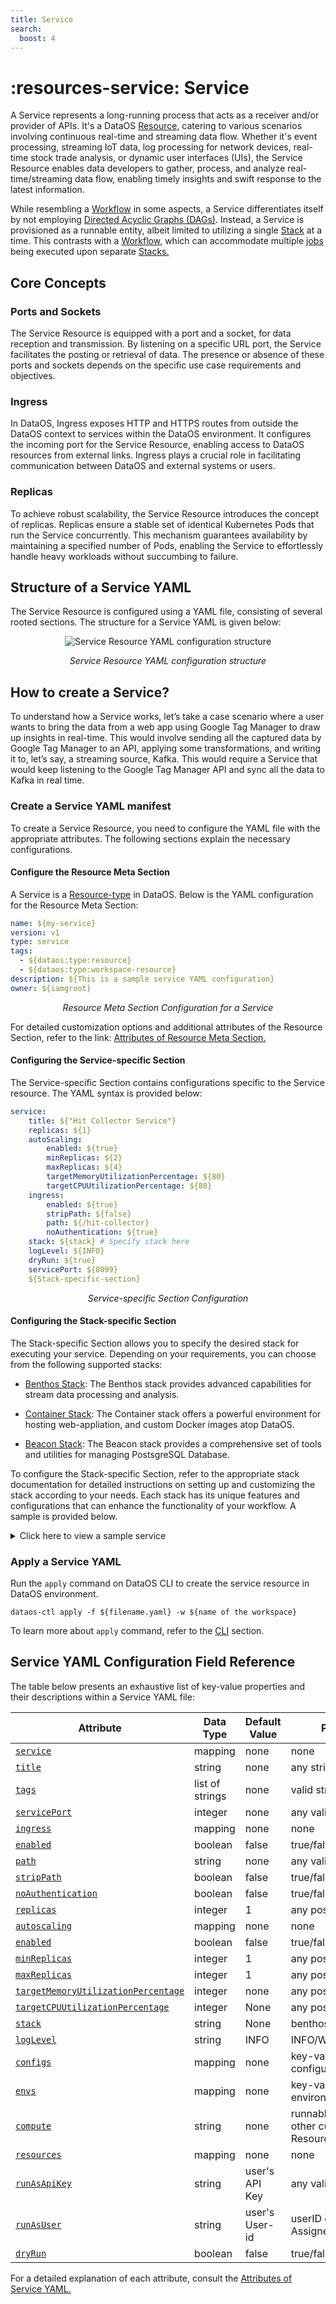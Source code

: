 ```yaml
---
title: Service
search:
  boost: 4
---
```


# :resources-service: Service

A Service represents a long-running process that acts as a receiver and/or provider of APIs. It's a DataOS [Resource](/resources/), catering to various scenarios involving continuous real-time and streaming data flow. Whether it's event processing, streaming IoT data, log processing for network devices, real-time stock trade analysis, or dynamic user interfaces (UIs), the Service Resource enables data developers to gather, process, and analyze real-time/streaming data flow, enabling timely insights and swift response to the latest information.

While resembling a [Workflow](/resources/workflow) in some aspects, a Service differentiates itself by not employing [Directed Acyclic Graphs (DAGs)](/resources/workflow#workflows-and-directed-acyclic-graphs-dags). Instead, a Service is provisioned as a runnable entity, albeit limited to utilizing a single [Stack](/resources/stacks) at a time. This contrasts with a [Workflow](/resources/workflow), which can accommodate multiple [jobs](/resources/workflow#workflows-and-directed-acyclic-graphs-dags) being executed upon separate [Stacks.](/resources/stacks)

## Core Concepts

### **Ports and Sockets**

The Service Resource is equipped with a port and a socket, for data reception and transmission. By listening on a specific URL port, the Service facilitates the posting or retrieval of data. The presence or absence of these ports and sockets depends on the specific use case requirements and objectives.

### **Ingress**

In DataOS, Ingress exposes HTTP and HTTPS routes from outside the DataOS context to services within the DataOS environment. It configures the incoming port for the Service Resource, enabling access to DataOS resources from external links. Ingress plays a crucial role in facilitating communication between DataOS and external systems or users.

### **Replicas**

To achieve robust scalability, the Service Resource introduces the concept of replicas. Replicas ensure a stable set of identical Kubernetes Pods that run the Service concurrently. This mechanism guarantees availability by maintaining a specified number of Pods, enabling the Service to effortlessly handle heavy workloads without succumbing to failure.


## Structure of a Service YAML

The Service Resource is configured using a YAML file, consisting of several rooted sections. The structure for a Service YAML is given below:

<center>

![Service Resource YAML configuration structure](/resources/service/service_yaml.png)

</center>


<center>

<i>Service Resource YAML configuration structure</i>

</center>

## How to create a Service?

To understand how a Service works, let’s take a case scenario where a user wants to bring the data from a web app using Google Tag Manager to draw up insights in real-time. This would involve sending all the captured data by Google Tag Manager to an API, applying some transformations, and writing it to, let’s say, a streaming source, Kafka. This would require a Service that would keep listening to the Google Tag Manager API and sync all the data to Kafka in real time.


### **Create a Service YAML manifest**

To create a Service Resource, you need to configure the YAML file with the appropriate attributes. The following sections explain the necessary configurations.

#### **Configure the Resource Meta Section**

A Service is a [Resource-type](/resources/types_of_dataos_resources) in DataOS. Below is the YAML configuration for the Resource Meta Section:
```yaml
name: ${my-service}
version: v1 
type: service 
tags: 
  - ${dataos:type:resource}
  - ${dataos:type:workspace-resource}
description: ${This is a sample service YAML configuration}
owner: ${iamgroot}
```
<center><i>Resource Meta Section Configuration for a Service</i></center>

For detailed customization options and additional attributes of the Resource Section, refer to the link: [Attributes of Resource Meta Section.](/resources/resource_attributes)

#### **Configuring the Service-specific Section**

The Service-specific Section contains configurations specific to the Service resource. The YAML syntax is provided below:

```yaml
service: 
    title: ${"Hit Collector Service"}
    replicas: ${1}
    autoScaling: 
        enabled: ${true}
        minReplicas: ${2}
        maxReplicas: ${4}
        targetMemoryUtilizationPercentage: ${80}
        targetCPUUtilizationPercentage: ${80}
    ingress: 
        enabled: ${true}
        stripPath: ${false}
        path: ${/hit-collector}
        noAuthentication: ${true}
    stack: ${stack} # Specify stack here
    logLevel: ${INFO}
    dryRun: ${true}
    servicePort: ${8099}
    ${Stack-specific-section}
```
<center><i>Service-specific Section Configuration</i></center>

#### **Configuring the Stack-specific Section**

The Stack-specific Section allows you to specify the desired stack for executing your service. Depending on your requirements, you can choose from the following supported stacks:

- [Benthos Stack](/resources/stacks/benthos): The Benthos stack provides advanced capabilities for stream data processing and analysis.

- [Container Stack](/resources/stacks/container): The Container stack offers a powerful environment for hosting web-appliation, and custom Docker images atop DataOS.

- [Beacon Stack](/resources/stacks/beacon): The Beacon stack provides a comprehensive set of tools and utilities for managing PostsgreSQL Database.

To configure the Stack-specific Section, refer to the appropriate stack documentation for detailed instructions on setting up and customizing the stack according to your needs. Each stack has its unique features and configurations that can enhance the functionality of your workflow. A sample is provided below.

<details>
<summary>
Click here to view a sample service
</summary>

The sample service ingests product data from the thirdparty01 depot and store it in the icebase depot. This workflow leverages the Flare stack to efficiently execute the necessary data ingestion tasks. The provided YAML code snippet outlines the configuration and specifications of this workflow.


<br>

<b>Code Snippet</b>

```yaml
name: my-workflow
version: v1 
type: service 
tags: 
  - dataos:type:resource
  - dataos:type:workspace-resource
description: This is a sample service YAML configuration
owner: iamgroot
service: 
    title: "Hit Collector Service" 
    replicas: 1 
    autoScaling: 
        enabled: true
        minReplicas: 2
        maxReplicas: 4
        targetMemoryUtilizationPercentage: 80
        targetCPUUtilizationPercentage: 80
    ingress: 
        enabled: true
        stripPath: false
        path: /hit-collector
        noAuthentication: true
    stack: benthos 
    logLevel: INFO
    compute: runnable-default
    dryRun: true
    servicePort: 8099
    benthos:
        # Input (From Google Tag Manager API)
        input:
            http_server:
            address: 0.0.0.0:8099
            path: /hit-collector
            allowed_verbs:
                - POST
            timeout: 5s
            processors:
            - log:
                level: INFO
                message: hit collector - received hit...

        # Pipeline (Processing)
        pipeline:
            processors:
            - log:
                level: DEBUG
                message: processing message...
            - log:
                level: DEBUG
                message: ${! meta() }
            - bloblang: meta status_code = 200
            - for_each:
            - conditional:
                condition:
                    type: processor_failed
                processors:
                - log:
                    level: ERROR
                    message: 'Schema validation failed due to: ${!error()}'
                - bloblang: meta status_code = 400
                - log:
                    level: DEBUG
                    message: ${! meta() }
                - bloblang: |
                    root.payload = this.string().encode("base64").string()
                    root.received_at = timestamp("2006-01-02T15:04:05.000Z")
                    root.metadata = meta()
                    root.id = uuid_v4()
            - log:
                level: DEBUG
                message: processing message...complete
            threads: 1

        # Output (Into Kafka Depot)
        output:
            broker:
            outputs:
            - broker:
                outputs:
                - type: dataos_depot
                    plugin:
                    address: dataos://kafkapulsar:default/gtm_hits_dead_letter01
                    metadata:
                        type: STREAM
                        description: The GTM Hit Error Data Stream
                        format: json
                        schema: '{"type":"record","name":"default","namespace":"default","fields":[]}'
                        tags:
                        - hit
                        - gtm
                        - stream
                        - error-stream
                        - dead-letter
                        title: GTM Hit Error Stream
                - type: sync_response
                pattern: fan_out
                processors:
                - bloblang: root = if !errored() { deleted() }
            - broker:
                outputs:
                - type: dataos_depot
                    plugin:
                    address: dataos://kafkapulsar:default/gtm_hits01
                    metadata:
                        type: STREAM
                        description: The GTM Hit Data Stream
                        format: json
                        schema: '{"type":"record","name":"default","namespace":"default","fields":[]}'
                        tags:
                        - hit
                        - gtm
                        - event
                        - stream
                        title: GTM Hit Stream
                - type: sync_response
                pattern: fan_out
                processors:
                - bloblang: root = if errored() { deleted() }
            pattern: fan_out
```
</details>

### **Apply a Service YAML**

Run the `apply` command on DataOS CLI to create the service resource in DataOS environment.

```shell
dataos-ctl apply -f ${filename.yaml} -w ${name of the workspace}
```

To learn more about `apply` command, refer to the [CLI](/interfaces/cli/command_reference) section.

## Service YAML Configuration Field Reference

The table below presents an exhaustive list of key-value properties and their descriptions within a Service YAML file:

<center>

| Attribute | Data Type | Default Value | Possible Value | Requirement |
| --- | --- | --- | --- | --- |
| [`service`](/resources/service/yaml_configuration_attributes#service)| mapping | none | none | mandatory |
| [`title`](/resources/service/yaml_configuration_attributes#title) | string | none | any string | optional |
| [`tags`](/resources/service/yaml_configuration_attributes#tags) | list of strings | none | valid string | optional |
| [`servicePort`](/resources/service/yaml_configuration_attributes#serviceport) | integer | none | any valid service port | optional |
| [`ingress`](/resources/service/yaml_configuration_attributes#ingress) | mapping | none | none | mandatory  |
| [`enabled`](/resources/service/yaml_configuration_attributes#enabled) | boolean | false | true/false | mandatory |
| [`path`](/resources/service/yaml_configuration_attributes#path) | string | none | any valid path | mandatory |
| [`stripPath`](/resources/service/yaml_configuration_attributes#strippath) | boolean | false | true/false | mandatory |
| [`noAuthentication`](/resources/service/yaml_configuration_attributes#noauthentication) | boolean | false | true/false | optional |
| [`replicas`](/resources/service/yaml_configuration_attributes#replicas) | integer | 1 | any positive integer | optional  |
| [`autoscaling`](/resources/service/yaml_configuration_attributes#autoscaling) | mapping | none | none | optional |
| [`enabled`](/resources/service/yaml_configuration_attributes#enabled-1) | boolean | false | true/false | optional |
| [`minReplicas`](/resources/service/yaml_configuration_attributes#minreplicas) | integer | 1 | any positive integer | optional  |
| [`maxReplicas`](/resources/service/yaml_configuration_attributes#maxreplicas) | integer | 1 | any positive integer | optional  |
| [`targetMemoryUtilizationPercentage`](/resources/service/yaml_configuration_attributes#targetmemoryutilizationpercentage) | integer | none | any positive integer | optional  |
| [`targetCPUUtilizationPercentage`](/resources/service/yaml_configuration_attributes#targetcpuutilizationpercentage) | integer | None | any positive integer | optional  |
| [`stack`](/resources/service/yaml_configuration_attributes#stack) | string | None | benthos/container/beacon | mandatory |
| [`logLevel`](/resources/service/yaml_configuration_attributes#loglevel) | string | INFO | INFO/WARN/DEBUG/ERROR | optional |
| [`configs`](/resources/service/yaml_configuration_attributes#configs) | mapping | none | key-value pairs of configurations | optional |
| [`envs`](/resources/service/yaml_configuration_attributes#envs) | mapping | none | key-value pairs of environment variables | optional |
| [`compute`](/resources/service/yaml_configuration_attributes#compute) | string | none | runnable-default or any other custom Compute Resource | mandatory |
| [`resources`](/resources/service/yaml_configuration_attributes#resources) | mapping | none | none | optional  |
| [`runAsApiKey`](/resources/service/yaml_configuration_attributes#runasapikey) | string | user's API Key | any valid DataOS API Key | Optional  |
| [`runAsUser`](/resources/service/yaml_configuration_attributes#runasuser) | string | user's User-id | userID of Use-Case Assignee | optional  |
| [`dryRun`](/resources/service/yaml_configuration_attributes#dryrun) | boolean | false | true/false | optional |

</center>

For a detailed explanation of each attribute, consult the [Attributes of Service YAML.](/resources/service/yaml_configuration_attributes)